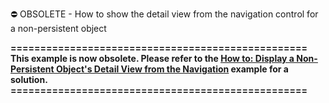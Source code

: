 ⛔ OBSOLETE - How to show the detail view from the navigation control for a non-persistent object

<p><strong>==================================================<br />
This example is now obsolete. Please refer to the </strong><a href="http://documentation.devexpress.com/#Xaf/CustomDocument3471"><strong><u>How to: Display a Non-Persistent Object's Detail View from the Navigation</u></strong></a><strong> example for a solution.<br />
==================================================</strong></p>
